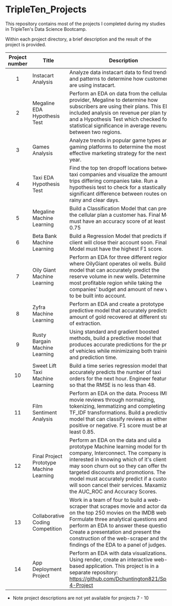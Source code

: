 # TripleTen_Projects
This repository contains most of the projects I completed during my studies in TripleTen's Data Science Bootcamp.

Within each project directory, a brief description and the result of the project is provided.


| Project number | Title | Description |
| :-----------: | ----------- |----------- |
| 1 | Instacart Analysis | Analyze data instacart data to find trends and patterns to determine how customers are using instacart. |
| 2 | Megaline EDA Hypothesis Test | Perform an EDA on data from the cellular provider, Megaline to determine how subscribers are using their plans. This EDA included analysis on revenue per plan type and a Hypothesis Test which checked for a statistical significance in average revenue between two regions.  |
| 3 | Games Analysis | Analyze trends in popular game types and gaming platforms to determine the most effective marketing strategy for the next year. |
| 4 | Taxi EDA Hypothesis Test| Find the top ten dropoff locations between taxi companies and visualize the amount of trips differing companies take. Run a hypothesis test to check for a stastically significant difference between routes on rainy and clear days.|
| 5 | Megaline Machine Learning | Build a Classification Model that can predict the cellular plan a customer has. Final Model must have an accuracy score of at least 0.75 |
| 6 | Beta Bank Machine Learning | Build a Regression Model that predicts if a client will close their account soon. Final Model must have the highest F1 score. |
| 7 | Oily Giant Machine Learning | Perform an EDA for three different regions where OilyGiant operates oil wells. Build a model that can accurately predict the reserve volume in new wells. Determine the most profitable region while taking the companies' budget and amount of new wells to be built into account.|
| 8 | Zyfra Machine Learning | Perform an EDA and create a prototype predictive model that accurately predicts the amount of gold recovered at different stages of extraction. |
| 9 | Rusty Bargain Machine Learning | Using standard and gradient boosted methods, build a predictive model that produces accurate predictions for the price of vehicles while minimizaing both training and prediction time. |
| 10 | Sweet Lift Taxi Machine Learning | Build a time series regression model that accurately predicts the number of taxi orders for the next hour. Engineer features so that the RMSE is no less than 48. |
| 11 | Film Sentiment Analysis | Perform an EDA on the data.  Process IMDB movie reviews through normalizing, tokenizing, lemmatizing and completing TF_IDF transformations. Build a predictive model that can classify reviews as either positive or negative. F1 score must be at least 0.85. |
| 12 | Final Project Prototype Machine Learning |  Perform an EDA on the data and uild a prototype Machine learning model for the company, Interconnect. The company is interested in knowing which of it's clients may soon churn out so they can offer them targeted discounts and promotions. The final model must accurately predict if a customer will soon cancel their services. Maxamize the AUC_ROC and Accuracy Scores.|
| 13 | Collaborative Coding Competition | Work in a team of four to build a web-scraper that scrapes movie and actor data on the top 250 movies on the IMDB website. Formulate three analytical questions and perform an EDA to answer these questions. Create a presentation and present the construction of the web-scraper and the findings of the EDA to a panel of judges. |
| 14 | App Deployment Project | Perform an EDA with data visualizations. Using render, create an interactive web-based application. This project is in a separate repository: https://github.com/Dchuntington821/Sprint-4-Project |


* Note project descriptions are not yet available for projects 7 - 10
